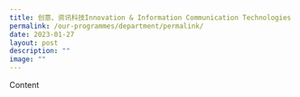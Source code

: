 ```yaml
---
title: 创意、资讯科技Innovation & Information Communication Technologies
permalink: /our-programmes/department/permalink/
date: 2023-01-27
layout: post
description: ""
image: ""
---
```

Content